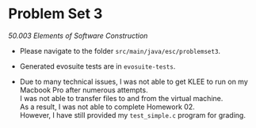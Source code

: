 # Problem Set 3

*50.003 Elements of Software Construction*

- Please navigate to the folder `src/main/java/esc/problemset3`.

- Generated evosuite tests are in `evosuite-tests`.

- Due to many technical issues, I was not able to get KLEE to run on my Macbook Pro after numerous attempts.  
  I was not able to transfer files to and from the virtual machine.  
  As a result, I was not able to complete Homework 02.  
  However, I have still provided my `test_simple.c` program for grading. 






















